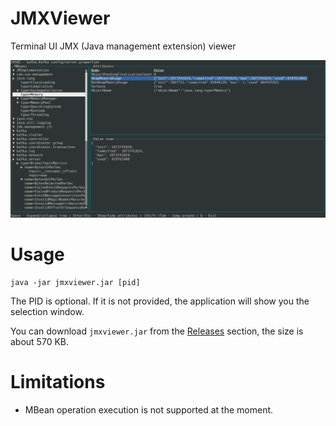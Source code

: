 # JMXViewer
Terminal UI JMX (Java management extension) viewer

![screenshot](doc/screen.png "Screenshot")

# Usage
```shell
java -jar jmxviewer.jar [pid]
```

The PID is optional. If it is not provided, the application will show you the selection window.

You can download `jmxviewer.jar` from the [Releases](https://github.com/ivanyu/jmxviewer/releases) section, the size is about 570 KB.

# Limitations

- MBean operation execution is not supported at the moment.
